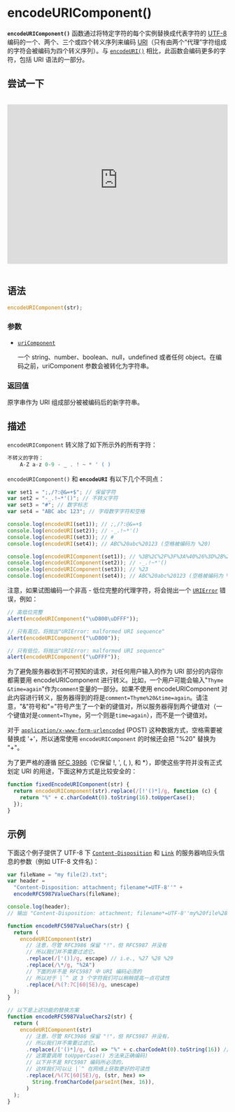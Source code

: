 # encodeURIComponent()

**`encodeURIComponent()`** 函数通过将特定字符的每个实例替换成代表字符的 [UTF-8](https://developer.mozilla.org/zh-CN/docs/Glossary/UTF-8) 编码的一个、两个、三个或四个转义序列来编码 [URI](https://developer.mozilla.org/zh-CN/docs/Glossary/URI)（只有由两个“代理”字符组成的字符会被编码为四个转义序列）。与 [`encodeURI()`](https://developer.mozilla.org/zh-CN/docs/Web/JavaScript/Reference/Global_Objects/encodeURI) 相比，此函数会编码更多的字符，包括 URI 语法的一部分。

## 尝试一下

<iframe class="interactive is-shorter-height" height="200" src="https://interactive-examples.mdn.mozilla.net/pages/js/globalprops-encodeuricomponent.html" title="MDN Web Docs Interactive Example" allow="clipboard-write" loading="lazy" data-readystate="complete" style="box-sizing: border-box; border: 0px; max-width: 100%; width: 765.711px; background-color: var(--background-secondary); border-radius: var(--elem-radius); color: var(--text-primary); height: 364px; margin: 1rem 0px; padding: 0px;"></iframe>

## 语法

```js
encodeURIComponent(str);
```

### 参数

- [`uriComponent`](https://developer.mozilla.org/zh-CN/docs/Web/JavaScript/Reference/Global_Objects/encodeURIComponent#uricomponent)

  一个 string、number、boolean、null，undefined 或者任何 object。在编码之前，uriComponent 参数会被转化为字符串。

### 返回值

原字串作为 URI 组成部分被被编码后的新字符串。

## 描述

`encodeURIComponent` 转义除了如下所示外的所有字符：

```js
不转义的字符：
    A-Z a-z 0-9 - _ . ! ~ * ' ( )
```

`encodeURIComponent()` 和 **`encodeURI`** 有以下几个不同点：

```js
var set1 = ";,/?:@&=+$"; // 保留字符
var set2 = "-_.!~*'()"; // 不转义字符
var set3 = "#"; // 数字标志
var set4 = "ABC abc 123"; // 字母数字字符和空格

console.log(encodeURI(set1)); // ;,/?:@&=+$
console.log(encodeURI(set2)); // -_.!~*'()
console.log(encodeURI(set3)); // #
console.log(encodeURI(set4)); // ABC%20abc%20123 (空格被编码为 %20)

console.log(encodeURIComponent(set1)); // %3B%2C%2F%3F%3A%40%26%3D%2B%24
console.log(encodeURIComponent(set2)); // -_.!~*'()
console.log(encodeURIComponent(set3)); // %23
console.log(encodeURIComponent(set4)); // ABC%20abc%20123 (空格被编码为 %20)
```

注意，如果试图编码一个非高 - 低位完整的代理字符，将会抛出一个 [`URIError`](https://developer.mozilla.org/zh-CN/docs/Web/JavaScript/Reference/Global_Objects/URIError) 错误，例如：

```js
// 高低位完整
alert(encodeURIComponent("\uD800\uDFFF"));

// 只有高位，将抛出"URIError: malformed URI sequence"
alert(encodeURIComponent("\uD800"));

// 只有低位，将抛出"URIError: malformed URI sequence"
alert(encodeURIComponent("\uDFFF"));
```

为了避免服务器收到不可预知的请求，对任何用户输入的作为 URI 部分的内容你都需要用 encodeURIComponent 进行转义。比如，一个用户可能会输入"`Thyme &time=again`"作为`comment`变量的一部分。如果不使用 encodeURIComponent 对此内容进行转义，服务器得到的将是`comment=Thyme%20&time=again`。请注意，"&"符号和"="符号产生了一个新的键值对，所以服务器得到两个键值对（一个键值对是`comment=Thyme`，另一个则是`time=again`），而不是一个键值对。

对于 [`application/x-www-form-urlencoded`](https://www.whatwg.org/specs/web-apps/current-work/multipage/association-of-controls-and-forms.html#application/x-www-form-urlencoded-encoding-algorithm) (POST) 这种数据方式，空格需要被替换成 '+'，所以通常使用 `encodeURIComponent` 的时候还会把 "%20" 替换为 "+"。

为了更严格的遵循 [RFC 3986](https://datatracker.ietf.org/doc/html/rfc3986)（它保留 !, ', (, ), 和 *），即使这些字符并没有正式划定 URI 的用途，下面这种方式是比较安全的：

```js
function fixedEncodeURIComponent(str) {
  return encodeURIComponent(str).replace(/[!'()*]/g, function (c) {
    return "%" + c.charCodeAt(0).toString(16).toUpperCase();
  });
}
```

## 示例

下面这个例子提供了 UTF-8 下 [`Content-Disposition`](https://developer.mozilla.org/zh-CN/docs/Web/HTTP/Headers/Content-Disposition) 和 [`Link`](https://developer.mozilla.org/zh-CN/docs/Web/HTTP/Headers/Link) 的服务器响应头信息的参数（例如 UTF-8 文件名)：

```js
var fileName = "my file(2).txt";
var header =
  "Content-Disposition: attachment; filename*=UTF-8''" +
  encodeRFC5987ValueChars(fileName);

console.log(header);
// 输出 "Content-Disposition: attachment; filename*=UTF-8''my%20file%282%29.txt"

function encodeRFC5987ValueChars(str) {
  return (
    encodeURIComponent(str)
      // 注意，尽管 RFC3986 保留 "!"，但 RFC5987 并没有
      // 所以我们并不需要过滤它。
      .replace(/['()]/g, escape) // i.e., %27 %28 %29
      .replace(/\*/g, "%2A")
      // 下面的并不是 RFC5987 中 URI 编码必须的
      // 所以对于 |`^ 这 3 个字符我们可以稍稍提高一点可读性
      .replace(/%(?:7C|60|5E)/g, unescape)
  );
}

// 以下是上述功能的替换方案
function encodeRFC5987ValueChars2(str) {
  return (
    encodeURIComponent(str)
      // 注意，尽管 RFC3986 保留 "!"，但 RFC5987 并没有，
      // 所以我们并不需要过滤它。
      .replace(/['()*]/g, (c) => "%" + c.charCodeAt(0).toString(16)) // i.e., %27 %28 %29 %2a (请注意，"*" 的有效编码是 %2A
      // 这需要调用 toUpperCase() 方法来正确编码)
      // 以下并不是 RFC5987 编码所必须的，
      // 这样我们可以让 |`^ 在网络上获取更好的可读性
      .replace(/%(7C|60|5E)/g, (str, hex) =>
        String.fromCharCode(parseInt(hex, 16)),
      )
  );
}
```